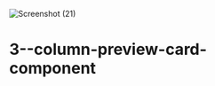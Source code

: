 ![Screenshot (21)](https://user-images.githubusercontent.com/107499257/179629384-28336a37-1fd0-4ddd-94a5-964492961772.png)
# 3--column-preview-card-component
